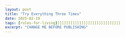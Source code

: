 ```yaml
---
layout: post
title: "Try Everything Three Times"
date: 2025-02-19
tags: [rules-for-living]]]]]]]]]]]]]]]]]]]]]]]]]]]]]]
excerpt: "CHANGE ME BEFORE PUBLISHING"
---
```

